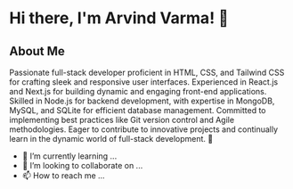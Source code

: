 # Hi there, I'm Arvind Varma! 👋

## About Me
Passionate full-stack developer proficient in HTML, CSS, and Tailwind CSS for crafting sleek and responsive user interfaces. Experienced in React.js and Next.js for building dynamic and engaging front-end applications. Skilled in Node.js for backend development, with expertise in MongoDB, MySQL, and SQLite for efficient database management. Committed to implementing best practices like Git version control and Agile methodologies. Eager to contribute to innovative projects and continually learn in the dynamic world of full-stack development. 🚀

- 🌱 I’m currently learning ...
- 💞️ I’m looking to collaborate on ...
- 📫 How to reach me ...

<!---
Arvind78/Arvind78 is a ✨ special ✨ repository because its `README.md` (this file) appears on your GitHub profile.
You can click the Preview link to take a look at your changes.
--->
